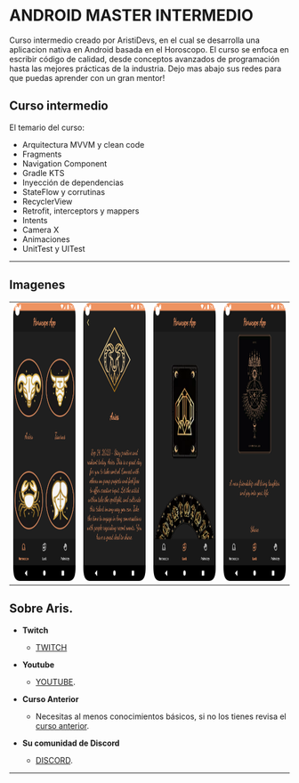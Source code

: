 # ANDROID MASTER INTERMEDIO


Curso intermedio creado por AristiDevs, en el cual se desarrolla una aplicacion nativa en Android basada en el Horoscopo.
El curso se enfoca en escribir código de calidad, desde conceptos avanzados de programación hasta las mejores prácticas de la industria.
Dejo mas abajo sus redes para que puedas aprender con un gran mentor!

## Curso intermedio

El temario del curso:
<br />
- Arquitectura MVVM y clean code 
- Fragments
- Navigation Component
- Gradle KTS
- Inyección de dependencias
- StateFlow y corrutinas
- RecyclerView
- Retrofit, interceptors y mappers
- Intents
- Camera X
- Animaciones
- UnitTest y UITest

---

## Imagenes

<table>
  <tr>
    <td>
    <img src="https://github.com/MarcosConforti/HorocopeApp/blob/master/app/src/main/res/drawable/screenshot_home.png" alt="Home"  height="500">
    </td>
    <td>
    <img src="https://github.com/MarcosConforti/HorocopeApp/blob/master/app/src/main/res/drawable/screenshot_detail.png" alt="Detail"  height="500">
    </td>
    <td>
     <img src="https://github.com/MarcosConforti/HorocopeApp/blob/master/app/src/main/res/drawable/screenshot_luckyone.png" alt="Lucky One"  height="500">
    </td>
    <td>
     <img src="https://github.com/MarcosConforti/HorocopeApp/blob/master/app/src/main/res/drawable/screenshot_luckytwo.png" alt="Lucky Two"  height="500">
    </td>
  </tr>
</table>

## Sobre Aris.

* **Twitch**
    * [TWITCH](https://www.twitch.tv/aristidevs)

* **Youtube**
  * [YOUTUBE](https://www.youtube.com/@aristidevs).


* **Curso Anterior**
    * Necesitas al menos conocimientos básicos, si no los tienes revisa el [curso anterior](https://github.com/ArisGuimera/Android-Expert).

* **Su comunidad de Discord**
    * [DISCORD](https://discord.com/invite/SVBExkcGyV?fbclid=IwAR02ojS9ErZfGhl3DQjEZHoX92LX8WWj98JYLVAn7OgMXVrrtf86kfYtvhE).

---



